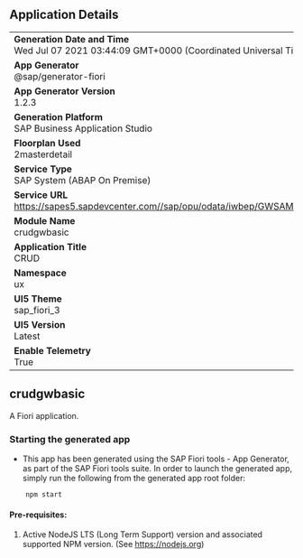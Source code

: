## Application Details
|               |
| ------------- |
|**Generation Date and Time**<br>Wed Jul 07 2021 03:44:09 GMT+0000 (Coordinated Universal Time)|
|**App Generator**<br>@sap/generator-fiori|
|**App Generator Version**<br>1.2.3|
|**Generation Platform**<br>SAP Business Application Studio|
|**Floorplan Used**<br>2masterdetail|
|**Service Type**<br>SAP System (ABAP On Premise)|
|**Service URL**<br>https://sapes5.sapdevcenter.com//sap/opu/odata/iwbep/GWSAMPLE_BASIC
|**Module Name**<br>crudgwbasic|
|**Application Title**<br>CRUD |
|**Namespace**<br>ux|
|**UI5 Theme**<br>sap_fiori_3|
|**UI5 Version**<br>Latest|
|**Enable Telemetry**<br>True|

## crudgwbasic

A Fiori application.

### Starting the generated app

-   This app has been generated using the SAP Fiori tools - App Generator, as part of the SAP Fiori tools suite.  In order to launch the generated app, simply run the following from the generated app root folder:

```
    npm start
```

#### Pre-requisites:

1. Active NodeJS LTS (Long Term Support) version and associated supported NPM version.  (See https://nodejs.org)


